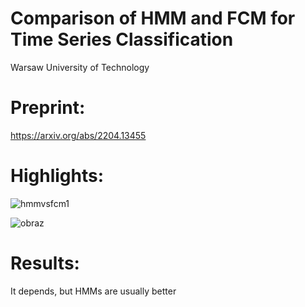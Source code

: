 # Comparison of HMM and FCM for Time Series Classification
Warsaw University of Technology

# Preprint:
https://arxiv.org/abs/2204.13455

# Highlights:
![hmmvsfcm1](https://user-images.githubusercontent.com/47048420/168151541-8fe85830-dff5-4671-990d-80250d8a196b.png)


![obraz](https://user-images.githubusercontent.com/47048420/168151488-b21aad8a-64ee-4c24-9707-ed44485e6b45.png)

# Results:
It depends, but HMMs are usually better
